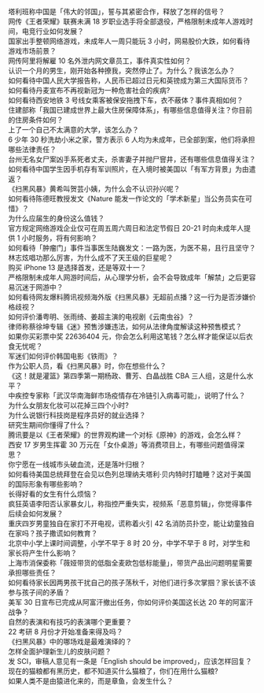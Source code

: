 塔利班称中国是「伟大的邻国」，誓与其紧密合作，释放了怎样的信号？  
网传《王者荣耀》联赛未满 18 岁职业选手将全部退役，严格限制未成年人游戏时间，电竞行业如何发展？  
国家出手整顿网络游戏，未成年人一周只能玩 3 小时，网易股价大跌，如何看待游戏市场前景？  
网传阿里将解雇 10 名外泄内网文章员工，事件真实性如何？  
认识一个月的男生，刚开始各种撩我，突然停止了。为什么？我该怎么办？  
如何看待中国人民大学报告称，人民币已超过日元和英镑成为第三大国际货币？  
如何看待丹麦宣布不再视新冠为一种危害社会的疾病?  
如何看待西安地铁 3 号线女乘客被保安拖拽下车，衣不蔽体？事件真相如何？  
住建部称「我国已建成世界上最大住房保障体系」，有哪些信息值得关注？你目前的住房条件如何？  
上了一个自己不太满意的大学，该怎么办？  
6 少年 30 秒洗劫小米之家，警方表示 6 人均为未成年，已全部到案，他们将承担哪些法律责任？  
台州无名女尸案凶手系死者丈夫，杀害妻子并抛尸窨井，还有哪些信息值得关注？  
如何看待中国学生因手机存有军训照片，在入境时被美国以「有军方背景」为由遣返？  
《扫黑风暴》黄希叫贺芸小姨，为什么会不认识孙兴呢？  
如何看待陈德旺教授发文《Nature 能发一作论文的「学术新星」当公务员实在可惜》？  
为什么应届生的身份这么值钱？  
官方规定网络游戏企业仅可在周五周六周日和法定节假日 20-21 时向未成年人提供 1 小时服务，将有何影响？  
如何看待「肿瘤门」事件当事医生陆巍发文：一路为医，为医不易，且行且坚守？  
林志炫唱功那么厉害，为什么成不了天王级的巨星呢？  
购买 iPhone 13 是选择首发，还是等双十一？  
严格限制未成年人网游时间后，从心理学分析，会不会导致成年「解禁」之后更容易沉迷于网游中？  
如何看待网友爆料腾讯视频海外版《扫黑风暴》无超前点播？这一行为是否涉嫌价格歧视？  
如何评价潘粤明、张雨绮、姜超主演的电视剧《云南虫谷》？  
律师称蔡徐坤专辑《迷》预售涉嫌违法，如何从法律角度解读这种预售模式？  
如果你买彩票中奖 22636404 元，你会怎么利用这笔钱？怎么样才能保证以后衣食无忧呢？  
军迷们如何评价韩国电影《铁雨》？  
作为公职人员，看《扫黑风暴》时，你在想些什么？  
《这！就是灌篮》第四季第一期杨政、曹芳、白晶战胜 CBA 三人组，这是什么水平？  
中疾控专家称「武汉华南海鲜市场疫情存在冷链引入病毒可能」，说明了什么？  
为什么女朋友化妆可以花掉三四个小时?  
为什么说银行科技岗是程序员好的就业选择？  
研究生期间你懂得了什么？  
腾讯要是以《王者荣耀》的世界观构建一个对标《原神》的游戏，会怎么样？  
西安 17 岁男生挥霍 30 万元在「女仆桌游」等消费项目上，有哪些问题值得深思？  
你宁愿在一线城市头破血流，还是落叶归根？  
如何看待美国总统拜登在会见以色列总理纳夫塔利·贝内特时打瞌睡？这对于美国的国际形象有哪些影响？  
长得好看的女生有什么烦恼？  
疯狂英语李阳否认家暴女儿，称指控严重失实，视频系「恶意剪辑」，你觉得事件后续会如何发展？  
重庆四岁男童独自在家打不开电视，谎称着火引 42 名消防员扑空，能让幼童独自在家吗？孩子撒谎如何教育？  
北京中小学上课时间调整，小学不早于 8 时 20 分，中学不早于 8 时，对学生和家长将产生什么影响？  
上海市消保委称「薇娅带货的低脂全麦欧包低标能量」，带货产品出问题明星需要承担哪些责任？  
如何看待家长因两男孩干扰自己的孩子荡秋千，对他们进行多次掌掴？家长该不该参与孩子间的矛盾？  
美军 30 日宣布已完成从阿富汗撤出任务，你如何评价美国这长达 20 年的阿富汗战争？  
自然的表演和有技巧的表演哪个更重要？  
22 考研 8 月份才开始准备来得及吗？  
《扫黑风暴》中的哪场戏是最难演绎的？  
怎样全面护理新生儿的皮肤问题？  
发 SCI，审稿人意见有一条是「English should be improved」，应该怎样回复？  
现在的猫粮都有黑历史，都不知道买什么猫粮了，你们在用什么猫粮?  
如果人类不是由猿进化来的，而是章鱼，会发生什么？  
